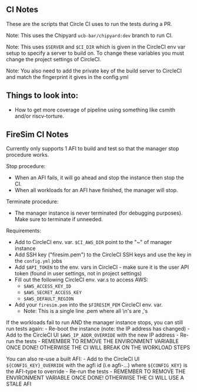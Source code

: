 CI Notes
----------------

These are the scripts that Circle CI uses to run the tests during a PR.

Note: This uses the Chipyard `ucb-bar/chipyard:dev` branch to run CI.

Note: This uses `$SERVER` and `$CI_DIR` which is given in the CircleCI env var setup to specify a server to build on.
To change these variables you must change the project settings of CircleCI.

Note: You also need to add the private key of the build server to CircleCI and match the fingerprint it gives in the config.yml

Things to look into:
--------------------
* How to get more coverage of pipeline using something like csmith and/or riscv-torture.

FireSim CI Notes
----------------

Currently only supports 1 AFI to build and test so that the manager stop procedure works.

Stop procedure:
- When an AFI fails, it will go ahead and stop the instance then stop the CI.
- When all workloads for an AFI have finished, the manager will stop.

Terminate procedure:
- The manager instance is never terminated (for debugging purposes). Make sure to terminate if unneeded.

Requirements:
- Add to CircleCI env. var. `$CI_AWS_DIR` point to the "~" of manager instance
- Add SSH key ("firesim.pem") to the CircleCI SSH keys and use the key in the `config.yml` jobs
- Add `$API_TOKEN` to the env. vars in CircleCI - make sure it is the user API token (found in user settings, not in project settings)
- Fill out the following CircleCI env. var.s to access AWS:
    - `$AWS_ACCESS_KEY_ID`
    - `$AWS_SECRET_ACCESS_KEY`
    - `$AWS_DEFAULT_REGION`
- Add your `firesim.pem` into the `$FIRESIM_PEM` CircleCI env. var.
    - Note: This is a single line .pem where all \n's are ,'s

If the workloads fail to run AND the manager instance stops, you can still run tests again:
    - Re-boot the instance (note: the IP address has changed)
    - Add to the CircleCI UI `$AWS_IP_ADDR_OVERRIDE` with the new IP address
    - Re-run the tests
    - REMEMBER TO REMOVE THE ENVIRONMENT VARIABLE ONCE DONE! OTHERWISE THE CI WILL BREAK ON THE WORKLOAD STEPS

You can also re-use a built AFI:
    - Add to the CircleCI UI `${CONFIG_KEY}_OVERRIDE` with the agfi id (i.e agfi-...) where `${CONFIG_KEY}` is the AFI-type to override
    - Re-run the tests
    - REMEMBER TO REMOVE THE ENVIRONMENT VARIABLE ONCE DONE! OTHERWISE THE CI WILL USE A STALE AFI
